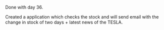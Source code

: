 Done with day 36.

Created a application which checks the stock and will send email with the change in stock of two days + latest news of the TESLA.

